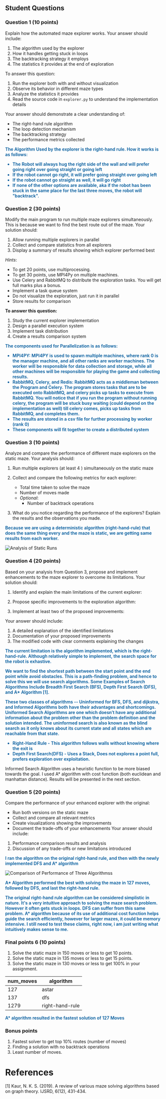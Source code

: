 
## Student Questions

### Question 1 (10 points)
Explain how the automated maze explorer works. Your answer should include:
1. The algorithm used by the explorer
2. How it handles getting stuck in loops
3. The backtracking strategy it employs
4. The statistics it provides at the end of exploration

To answer this question:
1. Run the explorer both with and without visualization
2. Observe its behavior in different maze types
3. Analyze the statistics it provides
4. Read the source code in `explorer.py` to understand the implementation details

Your answer should demonstrate a clear understanding of:
- The right-hand rule algorithm
- The loop detection mechanism
- The backtracking strategy
- The performance metrics collected

<p style="color:#005A9C; font-weight:600">
    The Algorithm Used by the explorer is the right-hand rule. How it works is as follows: 
    <ul style="color:#005A9C; font-weight:600">
        <li>The Robot will always hug the right side of the wall and will prefer going right over going straight or going left</li>
        <li>If the robot cannot go right, it will prefer going straight over going left</li>
        <li>If the robot cannot go straight as well, it will go right</li>
        <li>If none of the other options are available, aka if the robot has been stuck in the same place for the last three moves, the robot will "backtrack".</li>
    </ul>
</p>

### Question 2 (30 points)
Modify the main program to run multiple maze explorers simultaneously. This is because we want to find the best route out of the maze. Your solution should:
1. Allow running multiple explorers in parallel
2. Collect and compare statistics from all explorers
3. Display a summary of results showing which explorer performed best

*Hints*:
- To get 20 points, use multiprocessing.
- To get 30 points, use MPI4Py on multiple machines.
- Use Celery and RabbitMQ to distribute the exploration tasks. You will get full marks plus a bonus.
- Implement a task queue system
- Do not visualize the exploration, just run it in parallel
- Store results for comparison

**To answer this question:** 
1. Study the current explorer implementation
2. Design a parallel execution system
3. Implement task distribution
4. Create a results comparison system

<p style="color:#005A9C; font-weight:600">
    The components used for Parallelization is as follows:
    <ul style="color:#005A9C; font-weight:600">
        <li>MPI4PY: MPI4PY is used to spawn multiple machines, where rank 0 is the manager machine, and all other ranks are worker machines. The worker will be responsible for data collection and storage, while all other machines will be responsible for playing the game and collecting results.</li>
        <li>RabbitMQ, Celery, and Redis: RabbitMQ acts as a middleman between the Program and Celery. The program stores tasks that are to be executed onto RabbitMQ, and celery picks up tasks to execute from RabbitMQ. You will notice that if you run the program without running celery, the program will be stuck busy waiting (could depend on the implementation as well) till celery comes, picks up tasks from RabbitMQ, and completes them.</li> 
        <li>The results are stored in a csv file for further processing by worker (rank 0)</li>
        <li>These components will fit together to create a distributed system</li>
    </ul>
</p>

### Question 3 (10 points)
Analyze and compare the performance of different maze explorers on the static maze. Your analysis should:

1. Run multiple explorers (at least 4 ) simultaneously on the static maze
2. Collect and compare the following metrics for each explorer:
   - Total time taken to solve the maze
   - Number of moves made
   - *Optional*:
     - Number of backtrack operations

3. What do you notice regarding the performance of the explorers? Explain the results and the observations you made.

<p style="color:#005A9C; font-weight:600">
    Because we are using a deterministic algorithm (right-hand-rule) that does the same thing every and the maze is static, we are getting same results from each worker.

</p>

<p>
    <img src = "./results/images/static_runs.png" alt = "Analysis of Static Runs" >
</p>

### Question 4 (20 points)
Based on your analysis from Question 3, propose and implement enhancements to the maze explorer to overcome its limitations. Your solution should:

1. Identify and explain the main limitations of the current explorer:

2. Propose specific improvements to the exploration algorithm:

3. Implement at least two of the proposed improvements:


Your answer should include:
1. A detailed explanation of the identified limitations
2. Documentation of your proposed improvements
3. The modified code with clear comments explaining the changes

<p style="color:#005A9C; font-weight:600">
    The current limitation is the algorithm implemented, which is the right-hand-rule. Although relatively simple to implement, the search space for the robot is exhastive. 
</p>

<p style="color:#005A9C; font-weight:600">
    We want to find the shortest path between the start point and the end point while avoid obstacles. This is a path-finding problem, and hence to solve this we will use search algorithms. Some Examples of Search Algorithms Include Breadth First Search (BFS), Depth First Search (DFS), and A* Algorithm [1].
</p>

<p style="color:#005A9C; font-weight:600">
    These two classes of algorithms -- Uninformed for BFS, DFS, and dijkstra, and Informed Algorithms both have their advantages and shortcomings.
    Uniformed Search Algorithms are one which doesn’t have any additional information about the problem other than the problem definition and the solution intended. The uninformed search is also known as the blind search as it only knows about its current state and all states which are reachable from that state. 
        <ul style="color:#005A9C; font-weight:600">
            <li>Right-Hand Rule - This algorithm follows walls without knowing where the exit is</li>
            <li> Depth First Search(DFS) - Uses a Stack, Does not explores a point full, prefers exploration over exploitation.</li>
        </ul>
    Informed Search Algorithm uses a heuristic function to be more biased towards the goal. I used A* algorithm with cost function  (both euclidean and manhattan distance). Results will be presented in the next section.
</p>

### Question 5 (20 points)

Compare the performance of your enhanced explorer with the original:
   - Run both versions on the static maze
   - Collect and compare all relevant metrics
   - Create visualizations showing the improvements
   - Document the trade-offs of your enhancements
Your answer should include:
1. Performance comparison results and analysis
2. Discussion of any trade-offs or new limitations introduced
<p style="color:#005A9C; font-weight:600">
    I ran the algorithm on the original right-hand rule, and then with the newly implemented DFS and A* algorithm
</p>
<p>
    <img src = "./results/images/algorithm_performance.png" alt = "Comparison of Performance of Three Algorithmss" >
</p>
<p style="color:#005A9C; font-weight:600">
    A* Algorithm performed the best with solving the maze in 127 moves, followed by DFS, and last the right-hand rule.
</p>
<p style="color:#005A9C; font-weight:600">
    The original right-hand rule algorithm can be considered simplistic in nature. It's a very intuitive approach to solving the maze search problem. However it often gets stuck in loops. DFS can suffer from this same problem. A* algorithm because of its use of additional cost function helps guide the search efficiently, however for larger mazes, it could be memory intensive. I still need to test these claims, right now, i am just writing what intuitively makes sense to me.
</p>

### Final points 6 (10 points)
1. Solve the static maze in 150 moves or less to get 10 points.
2. Solve the static maze in 135 moves or less to get 15 points.
3. Solve the static maze in 130 moves or less to get 100% in your assignment.

| num_moves | algorithm       |
|-----------|-----------------|
| 127       | astar           |
| 137       | dfs             |
| 1279      | right-hand-rule |

<p style="color:#005A9C; font-weight:600">
    A* algorithm resulted in the fastest solution of 127 Moves
</p>

### Bonus points
1. Fastest solver to get top  10% routes (number of moves)
2. Finding a solution with no backtrack operations
3. Least number of moves.


# References

[1] Kaur, N. K. S. (2019). A review of various maze solving algorithms based on graph theory. IJSRD, 6(12), 431-434.
